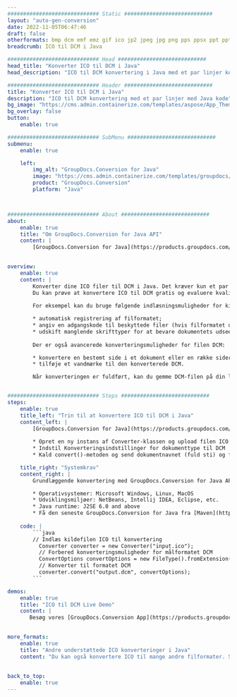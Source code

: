 ```yaml
---
############################# Static ############################
layout: "auto-gen-conversion"
date: 2022-11-05T06:47:46
draft: false
otherformats: bmp dcm emf emz gif ico jp2 jpeg jpg png pps ppsx ppt pptx psb psd svg svgz tga tif tiff webp wmf wmz
breadcrumb: ICO til DCM i Java

############################# Head ############################
head_title: "Konverter ICO til DCM i Java"
head_description: "ICO til DCM konvertering i Java med et par linjer kode. Konverter over 160 filformater ved hjælp af GroupDocs dokumentkonverterings-API for Java"

############################# Header ############################
title: "Konverter ICO til DCM i Java"
description: "ICO til DCM konvertering med et par linjer med Java kode"
bg_image: "https://cms.admin.containerize.com/templates/aspose/App_Themes/V3/images/bg/header1.png"
bg_overlay: false
button:
    enable: true

############################# SubMenu ############################
submenu:
    enable: true

    left:
        img_alt: "GroupDocs.Conversion for Java"
        image: "https://cms.admin.containerize.com/templates/groupdocs/images/product-logos/90x90-noborder/groupdocs-conversion-java.png"
        product: "GroupDocs.Conversion"
        platform: "Java"



############################# About ############################
about:
    enable: true
    title: "Om GroupDocs.Conversion for Java API"
    content: |
        [GroupDocs.Conversion for Java](https://products.groupdocs.com/conversion/java/) er en avanceret filformatkonverterings-API til konvertering mellem populære billed- og dokumentformater såsom Microsoft Office, OpenDocument, PDF, HTML, e-mail, CAD. og meget mere med blot et par linjer kode. Den native API registrerer automatisk formaterne af de originale dokumenter og tilbyder mange muligheder for at tilpasse de konverterede dokumenter. Sammen med funktionen til at udtrække information fra et dokument, understøtter den også caching af konverteringsresultaterne til den lokale disk som standard. Enhver form for cachelagring kan dog understøttes ved at implementere de passende grænseflader - Amazon S3, Dropbox, Google Drive, Windows Azure, Reddis eller andre.
    

overview:
    enable: true
    content: |
        Konverter dine ICO filer til DCM i Java. Det kræver kun et par linjer med Java kode på enhver platform efter eget valg, såsom Windows, Linux, macOS.
        Du kan prøve at konvertere ICO til DCM gratis og evaluere kvaliteten af ​​konverteringsresultaterne. Sammen med simple filkonverteringsscripts kan du prøve mere sofistikerede muligheder for at indlæse ICO-kildefilen og gemme DCM-outputtet. 
        
        For eksempel kan du bruge følgende indlæsningsmuligheder for kilden ICO:

        * automatisk registrering af filformatet;
        * angiv en adgangskode til beskyttede filer (hvis filformatet understøtter det);
        * udskift manglende skrifttyper for at bevare dokumentets udseende.
        
        Der er også avancerede konverteringsmuligheder for filen DCM:

        * konvertere en bestemt side i et dokument eller en række sider;
        * tilføje et vandmærke til den konverterede DCM.

        Når konverteringen er fuldført, kan du gemme DCM-filen på din lokale filsti eller på et tredjepartslager såsom FTP, Amazon S3, Google Drive, Dropbox osv. Bemærk venligst - for at konvertere ICO til DCM, behøver du ikke installere yderligere software, såsom MS Office, Open Office, Adobe Acrobat Reader osv.


############################# Steps ############################
steps:
    enable: true
    title_left: "Trin til at konvertere ICO til DCM i Java"
    content_left: |
        [GroupDocs.Conversion for Java](https://products.groupdocs.com/conversion/java/) giver udviklere mulighed for nemt at konvertere ICO fil til DCM med et par linjer kode.
        
        * Opret en ny instans af Converter-klassen og upload filen ICO med den fulde sti
        * Indstil Konverteringsindstillinger for dokumenttype til DCM
        * Kald convert()-metoden og send dokumentnavnet (fuld sti) og formatet (DCM) som en parameter

    title_right: "Systemkrav"
    content_right: |
        Grundlæggende konvertering med GroupDocs.Conversion for Java API kan udføres med blot et par linjer kode. Vores API'er understøttes på alle større platforme og operativsystemer. Før du udfører koden nedenfor, skal du sørge for, at du har følgende forudsætninger installeret på dit system.

        * Operativsystemer: Microsoft Windows, Linux, MacOS
        * Udviklingsmiljøer: NetBeans, Intellij IDEA, Eclipse, etc.
        * Java runtime: J2SE 6.0 and above
        * Få den seneste GroupDocs.Conversion for Java fra [Maven](https://repository.groupdocs.com/webapp/#/artifacts/browse/tree/General/repo/com/groupdocs/groupdocs-conversion)
         
    code: |
        ```java    
        // Indlæs kildefilen ICO til konvertering
          Converter converter = new Converter("input.ico");
          // Forbered konverteringsmuligheder for målformatet DCM
          ConvertOptions convertOptions = new FileType().fromExtension("dcm").getConvertOptions();
          // Konverter til formatet DCM
          converter.convert("output.dcm", convertOptions);
        ```

demos:
    enable: true
    title: "ICO til DCM Live Demo"
    content: |
       Besøg vores [GroupDocs.Conversion App](https://products.groupdocs.app/conversion/family) websted, og prøv ICO til DCM konvertering nu. Den gratis demo har følgende fordele
          

more_formats:
    enable: true
    title: "Andre understøttede ICO konverteringer i Java"
    content: "Du kan også konvertere ICO til mange andre filformater. Se venligst listen nedenfor."
       
       
back_to_top:
    enable: true
---
```

